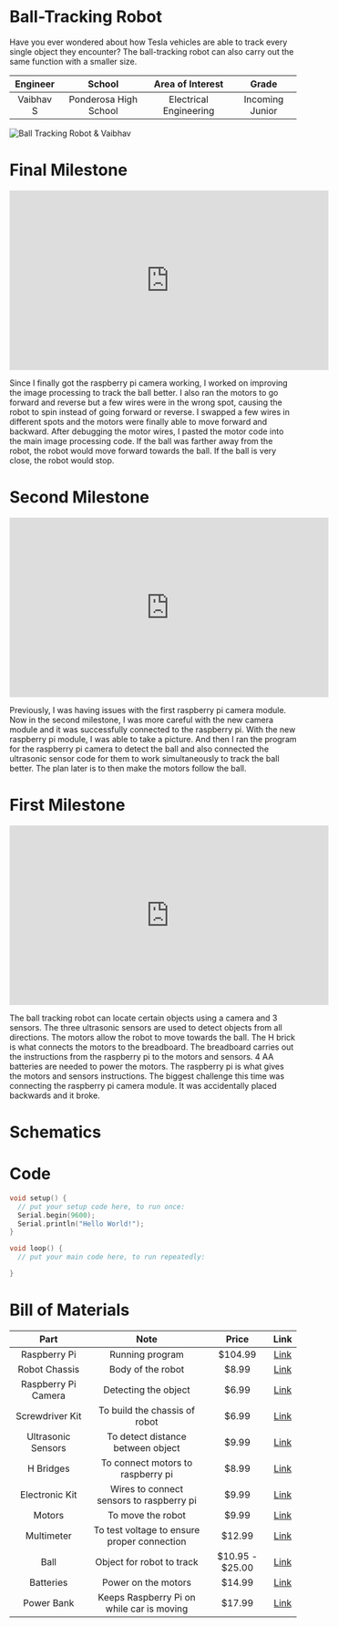 # Ball-Tracking Robot
Have you ever wondered about how Tesla vehicles are able to track every single object they encounter? The ball-tracking robot can also carry out the same function with a smaller size.

| **Engineer** | **School** | **Area of Interest** | **Grade** |
|:--:|:--:|:--:|:--:|
| Vaibhav S | Ponderosa High School | Electrical Engineering | Incoming Junior |

![Ball Tracking Robot & Vaibhav](IMG_2186.png)
  
# Final Milestone
<iframe width="560" height="315" src="https://www.youtube.com/embed/Ya3F42WpKdc" title="YouTube video player" frameborder="0" allow="accelerometer; autoplay; clipboard-write; encrypted-media; gyroscope; picture-in-picture; web-share" allowfullscreen></iframe>

Since I finally got the raspberry pi camera working, I worked on improving the image processing to track the ball better. I also ran the motors to go forward and reverse but a few wires were in the wrong spot, causing the robot to spin instead of going forward or reverse. I swapped a few wires in different spots and the motors were finally able to move forward and backward. After debugging the motor wires, I pasted the motor code into the main image processing code. If the ball was farther away from the robot, the robot would move forward towards the ball. If the ball is very close, the robot would stop. 


# Second Milestone
<iframe width="560" height="315" src="https://www.youtube.com/embed/wealEdxyzZw " title="YouTube video player" frameborder="0" allow="accelerometer; autoplay; clipboard-write; encrypted-media; gyroscope; picture-in-picture; web-share" allowfullscreen></iframe>

Previously, I was having issues with the first raspberry pi camera module. Now in the second milestone, I was more careful with the new camera module and it was successfully connected to the raspberry pi. With the new raspberry pi module, I was able to take a picture. And then I ran the program for the raspberry pi camera to detect the ball and also connected the ultrasonic sensor code for them to work simultaneously to track the ball better. The plan later is to then make the motors follow the ball.

# First Milestone
<iframe width="560" height="315" src="https://www.youtube.com/embed/W6_buYm4MoE" title="YouTube video player" frameborder="0" allow="accelerometer; autoplay; clipboard-write; encrypted-media; gyroscope; picture-in-picture; web-share" allowfullscreen></iframe>

The ball tracking robot can locate certain objects using a camera and 3 sensors. The three ultrasonic sensors are used to detect objects from all directions. The motors allow the robot to move towards the ball. The H brick is what connects the motors to the breadboard. The breadboard carries out the instructions from the raspberry pi to the motors and sensors. 4 AA batteries are needed to power the motors. The raspberry pi is what gives the motors and sensors instructions. The biggest challenge this time was connecting the raspberry pi camera module. It was accidentally placed backwards and it broke.

# Schematics 


# Code
```c++
void setup() {
  // put your setup code here, to run once:
  Serial.begin(9600);
  Serial.println("Hello World!");
}

void loop() {
  // put your main code here, to run repeatedly:

}
```

# Bill of Materials

| **Part** | **Note** | **Price** | **Link** |
|:--:|:--:|:--:|:--:|
| Raspberry Pi | Running program | $104.99 | <a href="https://www.amazon.com/Arduino-A000066-ARDUINO-UNO-R3/dp/B008GRTSV6/"> Link </a> |
| Robot Chassis | Body of the robot | $8.99 | <a href="https://www.amazon.com/Arduino-A000066-ARDUINO-UNO-R3/dp/B008GRTSV6/"> Link </a> |
| Raspberry Pi Camera | Detecting the object | $6.99 | <a href="https://www.amazon.com/Arduino-A000066-ARDUINO-UNO-R3/dp/B008GRTSV6/"> Link </a> |
| Screwdriver Kit | To build the chassis of robot | $6.99 | <a href="https://www.amazon.com/Small-Screwdriver-Set-Mini-Magnetic/dp/B08RYXKJW9/"> Link </a> 
| Ultrasonic Sensors | To detect distance between object | $9.99 | <a href="https://www.amazon.com/WWZMDiB-HC-SR04-Ultrasonic-Distance-Measuring/dp/B0CQCCGXCP/"> Link </a>
| H Bridges | To connect motors to raspberry pi | $8.99 | <a href="https://www.amazon.com/ACEIRMC-Stepper-Controller-2-5-12V-H-Bridge/dp/B0923VMKSZ/"> Link </a>
| Electronic Kit | Wires to connect sensors to raspberry pi | $9.99 | <a href="https://www.amazon.com/EL-CK-002-Electronic-Breadboard-Capacitor-Potentiometer/dp/B01ERP6WL4/"> Link </a> 
| Motors | To move the robot | $9.99 | <a href="https://www.amazon.com/AEDIKO-Motor-Gearbox-200RPM-Ratio/dp/B09N6NXP4H/"> Link </a>
| Multimeter | To test voltage to ensure proper connection | $12.99 | <a href="https://www.amazon.com/AstroAI-Digital-Multimeter-Voltage-Tester/dp/B01ISAMUA6/"> Link </a>
| Ball | Object for robot to track | $10.95 - $25.00 | <a href="https://www.amazon.com/CSI-Cannon-Sports-Duro-Skin/dp/B0000BY9GE/"> Link </a>
| Batteries | Power on the motors | $14.99 | <a href="https://www.amazon.com/Energizer-Batteries-Double-Alkaline-Battery/dp/B07TXNX6S2/"> Link </a>
| Power Bank | Keeps Raspberry Pi on while car is moving | $17.99 | <a href="https://www.amazon.com/SIXTHGU-Portable-Charger-Charging-Flashlight/dp/B0C7PHKKNK/"> Link </a> 
